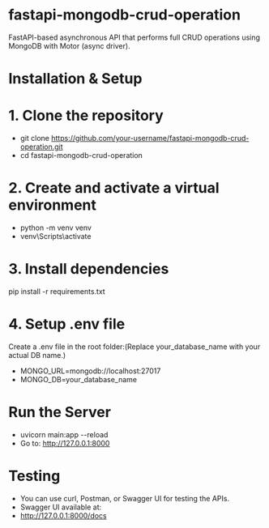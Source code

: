 # fastapi-mongodb-crud-operation
FastAPI-based asynchronous API that performs full CRUD operations using MongoDB with Motor (async driver).


# Installation & Setup

# 1. Clone the repository

- git clone https://github.com/your-username/fastapi-mongodb-crud-operation.git
- cd fastapi-mongodb-crud-operation

# 2. Create and activate a virtual environment

- python -m venv venv
- venv\Scripts\activate

# 3. Install dependencies

pip install -r requirements.txt

# 4. Setup .env file
Create a .env file in the root folder:(Replace your_database_name with your actual DB name.)

- MONGO_URL=mongodb://localhost:27017
- MONGO_DB=your_database_name

# Run the Server
- uvicorn main:app --reload
- Go to: http://127.0.0.1:8000

# Testing

- You can use curl, Postman, or Swagger UI for testing the APIs.
- Swagger UI available at:
- http://127.0.0.1:8000/docs

